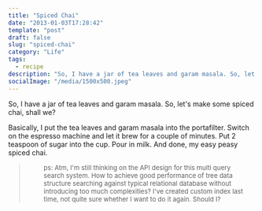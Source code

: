 ```yaml
---
title: "Spiced Chai"
date: "2013-01-03T17:28:42"
template: "post"
draft: false
slug: "spiced-chai"
category: "Life"
tags:
  - recipe
description: "So, I have a jar of tea leaves and garam masala. So, let's make some spiced chai, shall we?"
socialImage: "/media/1500x500.jpeg"
---
```


So, I have a jar of tea leaves and garam masala. So, let's make some spiced chai, shall we?

Basically, I put the tea leaves and garam masala into the portafilter. Switch on the espresso machine and let it brew for a couple of minutes. Put 2 teaspoon of sugar into the cup. Pour in milk. And done, my easy peasy spiced chai.

<blockquote style="font-size: small; text-align: left; padding: 0 1rem 0 3rem;">
    ps: Atm, I'm still thinking on the API design for this multi query search system. How to achieve good performance of tree data structure searching against typical relational database without introducing too much complexities? I've created custom index last time, not quite sure whether I want to do it again. Should I?
</blockquote>
